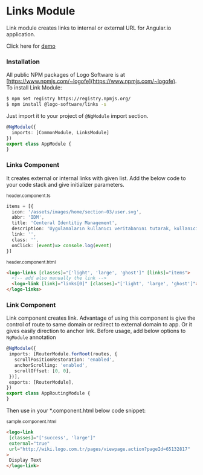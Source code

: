 # Links Module

Link module creates links to internal or external URL for Angular.io application.

Click here for [demo](http://design.logo.com.tr/#/docs/components/links-module#linksmodule)

### Installation

All public NPM packages of Logo Software is at [https://www.npmjs.com/~logofe](https://www.npmjs.com/~logofe).  
To install Link Module:

 ```bash
 $ npm set registry https://registry.npmjs.org/  
 $ npm install @logo-software/links -s  
```  

Just import it to your project of `@NgModule` import section.

```typescript  
@NgModule({  
  imports: [CommonModule, LinksModule]
})  
export class AppModule {
}  
```

### Links Component

It creates external or internal links with given list. Add the below code to your code stack and give initializer parameters.

<sub>header.component.ts</sub>

```typescript  
items = [{  
  icon: '/assets/images/home/section-03/user.svg',  
  abbr: 'IDM',  
  title: 'Centeral Identitiy Management',  
  description: 'Uygulamaların kullanıcı veritabanını tutarak, kullanıcı kayıt ve giriş işlemleri güvenli olarak yönetir',  
  link: '',  
  class: '',  
  onClick: (event)=> console.log(event)  
}]  
```  

<sub>header.component.html</sub>

```html  
<logo-links [classes]="['light', 'large', 'ghost']" [links]="items">  
  <!-- add also manually the link -->
  <logo-link [link]="links[0]" [classes]="['light', 'large', 'ghost']"></logo-link>
</logo-links>  
```

### Link Component

Link component creates link. Advantage of using this component is give the control of route to same domain or redirect
to external domain to app. Or it gives easily direction to anchor link. Before usage, add below options to `NgModule` annotation

 ```typescript
 @NgModule({
  imports: [RouterModule.forRoot(routes, {
    scrollPositionRestoration: 'enabled',
    anchorScrolling: 'enabled',
    scrollOffset: [0, 0],
  })],
  exports: [RouterModule],
})
export class AppRoutingModule {
}
 ```

Then use in your *.component.html below code snippet:

<sub>sample.component.html</sub>

 ```html
<logo-link
  [classes]="['success', 'large']"
  external="true"
  url="http://wiki.logo.com.tr/pages/viewpage.action?pageId=65132817"
>
  Display Text
</logo-link>
 ```
